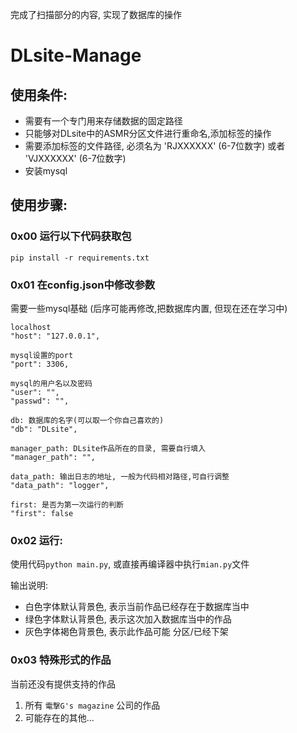 完成了扫描部分的内容, 实现了数据库的操作

# DLsite-Manage

## 使用条件:
* 需要有一个专门用来存储数据的固定路径
* 只能够对DLsite中的ASMR分区文件进行重命名,添加标签的操作
* 需要添加标签的文件路径, 必须名为 'RJXXXXXX' (6-7位数字) 或者 'VJXXXXXX' (6-7位数字)
* 安装mysql

## 使用步骤:
### 0x00 运行以下代码获取包
`pip install -r requirements.txt`

### 0x01 在config.json中修改参数
需要一些mysql基础 (后序可能再修改,把数据库内置, 但现在还在学习中)

```
localhost
"host": "127.0.0.1",

mysql设置的port
"port": 3306,

mysql的用户名以及密码
"user": "",
"passwd": "",

db: 数据库的名字(可以取一个你自己喜欢的)
"db": "DLsite",

manager_path: DLsite作品所在的目录, 需要自行填入
"manager_path": "",

data_path: 输出日志的地址, 一般为代码相对路径,可自行调整
"data_path": "logger",

first: 是否为第一次运行的判断
"first": false
```
### 0x02 运行:
使用代码`python main.py`, 或直接再编译器中执行`mian.py`文件

输出说明:
  * 白色字体默认背景色, 表示当前作品已经存在于数据库当中
  * 绿色字体默认背景色, 表示这次加入数据库当中的作品
  * 灰色字体褐色背景色, 表示此作品可能 分区/已经下架

### 0x03 特殊形式的作品
当前还没有提供支持的作品
1. 所有 `電撃G's magazine` 公司的作品
2. 可能存在的其他...
